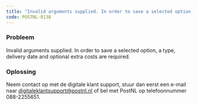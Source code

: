 ```yaml
---
title: "Invalid arguments supplied. In order to save a selected option, a type, delivery date and optional extra costs are required."
code: POSTNL-0138
---
```


<div class="columnLayout single" data-layout="single">
<div class="cell normal" data-type="normal">
<div class="innerCell">
<p><h3>Probleem</h3></p><p>Invalid arguments supplied. In order to save a selected option, a type, delivery date and optional extra costs are required.</p><p><h3>Oplossing</h3></p><p class="p1">Neem contact op met de digitale klant support, stuur dan eerst een e-mail naar <a href="mailto:digitaleklantsupport@postnl.nl" class="external-link" rel="nofollow">digitaleklantsupport@postnl.nl</a> of bel met PostNL op telefoonnummer 088-2255651.</p></div>
</div>
</div>